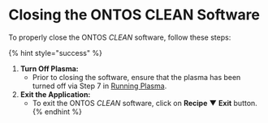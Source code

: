 # Closing the ONTOS CLEAN Software

To properly close the ONTOS _CLEAN_ software, follow these steps:

{% hint style="success" %}
1. **Turn Off Plasma:**
   * Prior to closing the software, ensure that the plasma has been turned off via Step 7 in [Running Plasma](operator-mode/running-plasma.md).
2. **Exit the Application:**
   * To exit the ONTOS _CLEAN_ software, click on **Recipe** ▼ **Exit** button.
{% endhint %}
